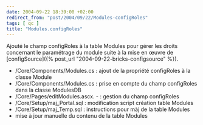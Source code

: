 ```yaml
---
date: 2004-09-22 18:39:00 +02:00
redirect_from: "post/2004/09/22/Modules-configRoles"
tags: [ qc ]
title: "Modules.configRoles"
---
```


Ajouté le champ configRoles à la table Modules pour gérer les droits
concernant le paramétrage du module suite à la mise en œuvre de [configSource]({% post_url "2004-09-22-bricks-configsource" %}).

* /Core/Components/Modules.cs : ajout de la propriété configRoles à la
classe Module
* /Core/Components/Modules.cs : prise en compte du champ configRoles
dans la classe ModulesDB
* /Core/Pages/editModules.ascx.  - : gestion du champ configRoles
* /Core/Setup/maj_Portal.sql : modification script création table
Modules
* /Core/Setup/maj_Temp.sql : instructions pour màj de la table
Modules
* mise à jour manuelle du contenu de la table Modules
